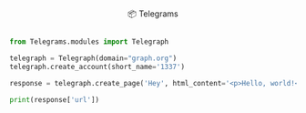 <p align="center">
 📦 <a href="https://pypi.org/project/telegrams" style="text-decoration:none;">Telegrams</a>
</p>


```python

from Telegrams.modules import Telegraph

telegraph = Telegraph(domain="graph.org")
telegraph.create_account(short_name='1337')

response = telegraph.create_page('Hey', html_content='<p>Hello, world!</p>')

print(response['url'])

```
